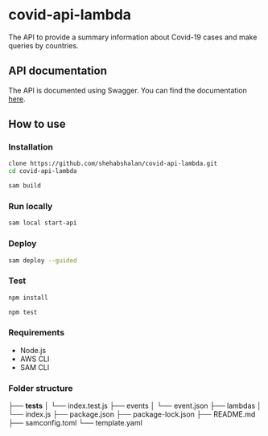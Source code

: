 # covid-api-lambda

The API to provide a summary information about Covid-19 cases and make queries by countries.

## API documentation

The API is documented using Swagger. You can find the documentation [here](https://app.swaggerhub.com/apis-docs/shehabshalan/COVID/1.0).

## How to use

### Installation

```bash
clone https://github.com/shehabshalan/covid-api-lambda.git
cd covid-api-lambda
```

```bash
sam build
```

### Run locally

```bash
sam local start-api
```

### Deploy

```bash
sam deploy --guided
```

### Test

```bash
npm install
```

```bash
npm test
```

### Requirements

- Node.js
- AWS CLI
- SAM CLI

### Folder structure

├── **tests**
│ └── index.test.js
├── events
│ └── event.json
├── lambdas
│ └── index.js
├── package.json
├── package-lock.json
├── README.md
├── samconfig.toml
└── template.yaml
